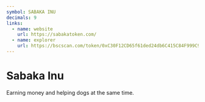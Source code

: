 ```yaml
---
symbol: SABAKA INU
decimals: 9
links:
  - name: website
    url: https://sabakatoken.com/
  - name: explorer
    url: https://bscscan.com/token/0xC30F12CD65f61ded24db6C415C84F999C9704eBC
---
```


# Sabaka Inu

Earning money and helping dogs at the same time.
